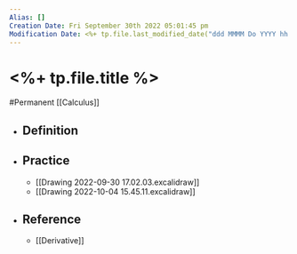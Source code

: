 ```yaml
---
Alias: []
Creation Date: Fri September 30th 2022 05:01:45 pm 
Modification Date: <%+ tp.file.last_modified_date("ddd MMMM Do YYYY hh:mm:ss a") %>
---
```

# <%+ tp.file.title %>
#Permanent [[Calculus]]

- ## Definition
- ## Practice
	- [[Drawing 2022-09-30 17.02.03.excalidraw]]
	- [[Drawing 2022-10-04 15.45.11.excalidraw]]
- ## Reference
	- [[Derivative]]